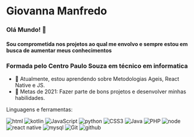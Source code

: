 # Giovanna Manfredo
### Olá Mundo! 👋

#### Sou comprometida nos projetos ao qual me envolvo e sempre estou em busca de aumentar meus conhecimentos

### Formada pelo Centro Paulo Souza em técnico em informatica

- 🌱 Atualmente, estou aprendendo sobre Metodologias Ageis, React Native e JS.
- 🥅 Metas de 2021: Fazer parte de bons projetos e desenvolver minhas habilidades.


Linguagens e ferramentas:

![html](https://user-images.githubusercontent.com/77205472/120627240-d9220f00-c439-11eb-8ae7-338c8efad708.png)
![kotlin](https://user-images.githubusercontent.com/77205472/120627331-f0f99300-c439-11eb-9f72-abf9db1b30fc.jpg)
![JavaScript](https://user-images.githubusercontent.com/77205472/120628002-9ad91f80-c43a-11eb-8992-faaecb19b8b8.png)
![python](https://user-images.githubusercontent.com/77205472/120627636-3ddd6980-c43a-11eb-89c3-3d45900224be.png)
![CSS3](https://user-images.githubusercontent.com/77205472/120628057-a593b480-c43a-11eb-840c-68e579e1bf34.png)
![Java](https://user-images.githubusercontent.com/77205472/120628102-ae848600-c43a-11eb-8cf4-5c811dfb6967.png)
![PHP](https://user-images.githubusercontent.com/77205472/120628774-75004a80-c43b-11eb-9cd0-45cc04482229.png)
![node](https://user-images.githubusercontent.com/77205472/120628790-7762a480-c43b-11eb-827d-3df2203aad52.png)
![react native](https://user-images.githubusercontent.com/77205472/120628799-7a5d9500-c43b-11eb-885f-382e7fb47e72.png)
![mysql](https://user-images.githubusercontent.com/77205472/120628445-12a74a00-c43b-11eb-9694-5be097071d3c.png)
![Git](https://user-images.githubusercontent.com/77205472/120628484-1e930c00-c43b-11eb-902b-739e23875404.png)
![github](https://user-images.githubusercontent.com/77205472/120628509-25218380-c43b-11eb-90d4-0d838d461bf1.png)


